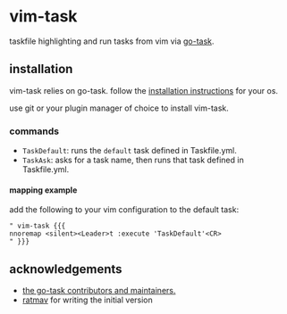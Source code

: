 vim-task
========

taskfile highlighting and run tasks from vim via [go-task](https://taskfile.dev/#/).

## installation

vim-task relies on go-task. follow the [installation instructions](https://taskfile.dev/#/installation) for your os.

use git or your plugin manager of choice to install vim-task.

### commands

* `TaskDefault`: runs the `default` task defined in Taskfile.yml.
* `TaskAsk`: asks for a task name, then runs that task defined in Taskfile.yml.

#### mapping example

add the following to your vim configuration to the default task:

```vimscript
" vim-task {{{
nnoremap <silent><Leader>t :execute 'TaskDefault'<CR>
" }}}
```

## acknowledgements

* [the go-task contributors and maintainers.](https://github.com/go-task/task/graphs/contributors)
* [ratmav](https://github.com/ratmav/vim-task) for writing the initial version
